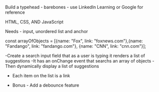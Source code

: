 Build a typehead - barebones - use LinkedIn Learning or Google for reference

HTML, CSS, AND JavaScript

Needs - input, unordered list and anchor

const arrayOfObjects = [{name: "Fox", link: "foxnews.com"},{name: "Fandango", link: "fandango.com"}, {name: "CNN", link: "cnn.com"}];

-Create a search input field that as a user is typing it renders a list of suggestions
-It has an onChange event that searchs an array of objects
-Then dynamically display a list of suggestions

- Each item on the list is a link

- Bonus - Add a debounce feature
